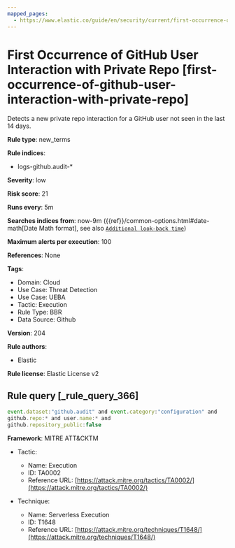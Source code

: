 ```yaml
---
mapped_pages:
  - https://www.elastic.co/guide/en/security/current/first-occurrence-of-github-user-interaction-with-private-repo.html
---
```


# First Occurrence of GitHub User Interaction with Private Repo [first-occurrence-of-github-user-interaction-with-private-repo]

Detects a new private repo interaction for a GitHub user not seen in the last 14 days.

**Rule type**: new_terms

**Rule indices**:

* logs-github.audit-*

**Severity**: low

**Risk score**: 21

**Runs every**: 5m

**Searches indices from**: now-9m ({{ref}}/common-options.html#date-math[Date Math format], see also [`Additional look-back time`](docs-content://solutions/security/detect-and-alert/create-detection-rule.md#rule-schedule))

**Maximum alerts per execution**: 100

**References**: None

**Tags**:

* Domain: Cloud
* Use Case: Threat Detection
* Use Case: UEBA
* Tactic: Execution
* Rule Type: BBR
* Data Source: Github

**Version**: 204

**Rule authors**:

* Elastic

**Rule license**: Elastic License v2

## Rule query [_rule_query_366]

```js
event.dataset:"github.audit" and event.category:"configuration" and
github.repo:* and user.name:* and
github.repository_public:false
```

**Framework**: MITRE ATT&CKTM

* Tactic:

    * Name: Execution
    * ID: TA0002
    * Reference URL: [https://attack.mitre.org/tactics/TA0002/](https://attack.mitre.org/tactics/TA0002/)

* Technique:

    * Name: Serverless Execution
    * ID: T1648
    * Reference URL: [https://attack.mitre.org/techniques/T1648/](https://attack.mitre.org/techniques/T1648/)



